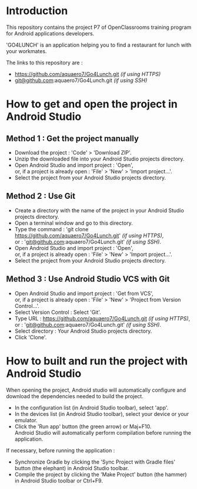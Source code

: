 # **Introduction** #
This repository contains the project P7 of OpenClassrooms training program for Android applications developers.

'GO4LUNCH' is an application helping you to find a restaurant for lunch with your workmates.

The links to this repository are :
* https://github.com/aquaero7/Go4Lunch.git _(if using HTTPS)_
* git@github.com:aquaero7/Go4Lunch.git _(if using SSH)_

# **How to get and open the project in Android Studio** #
**Method 1 : Get the project manually**
---------------------------------------
* Download the project : 'Code' > 'Download ZIP'.
* Unzip the downloaded file into your Android Studio projects directory.
* Open Android Studio and import project : 'Open',  
        or, if a project is already open : 'File' > 'New' > 'Import project...'.
* Select the project from your Android Studio projects directory.

**Method 2 : Use Git**
----------------------
* Create a directory with the name of the project in your Android Studio projects directory.
* Open a terminal window and go to this directory.
* Type the command : 'git clone https://github.com/aquaero7/Go4Lunch.git' _(if using HTTPS)_,  
                or : 'git@github.com:aquaero7/Go4Lunch.git' _(if using SSH)_.
* Open Android Studio and import project : 'Open',  
        or, if a project is already open : 'File' > 'New' > 'Import project...'.
* Select the project from your Android Studio projects directory.

**Method 3 : Use Android Studio VCS with Git**
----------------------------------------------
* Open Android Studio and import project : 'Get from VCS',  
        or, if a project is already open : 'File' > 'New' > 'Project from Version Control...'.
* Select Version Control : Select 'Git'.
* Type URL : https://github.com/aquaero7/Go4Lunch.git _(if using HTTPS)_,  
        or : 'git@github.com:aquaero7/Go4Lunch.git' _(if using SSH)_.
* Select directory : Your Android Studio projects directory.
* Click 'Clone'.

# **How to built and run the project with Android Studio** #
When opening the project, Android studio will automatically configure and download the dependencies needed to build the project.

* In the configuration list (in Android Studio toolbar), select 'app'.
* In the devices list (in Android Studio toolbar), select your device or your emulator.
* Click the 'Run app' button (the green arrow) or Maj+F10.  
  Android Studio will automatically perform compilation before running the application.

If necessary, before running the application :
* Synchronize Gradle by clicking the 'Sync Project with Gradle files' button (the elephant) in Android Studio toolbar.
* Compile the project by clicking the 'Make Project' button (the hammer) in Android Studio toolbar or Ctrl+F9.
